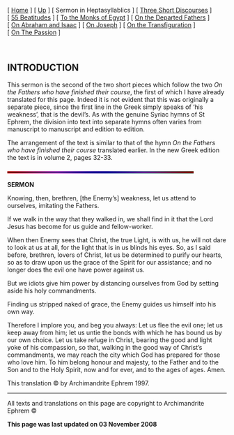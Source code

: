 \[ [Home](index.md) \] \[ [Up](ephrem.md) \] \[ Sermon in Heptasyllablics \] \[ [Three Short Discourses](3disc.md) \] \[ [55 Beatitudes](55beat.md) \] \[ [To the Monks of Egypt](egypt-int.md) \] \[ [On the Departed Fathers](dead-pat.md) \] \[ [On Abraham and Isaac](AbrIsaac.md) \] \[ [On Joseph](on_joseph.md) \] \[ [On the Transfiguration](on_the_transfiguration.md) \] \[ [On The Passion](PassSer.md) \]

 

INTRODUCTION
------------

This sermon is the second of the two short pieces which follow the two *On the Fathers who have finished their course*, the first of which I have already translated for this page. Indeed it is not evident that this was originally a separate piece, since the first line in the Greek simply speaks of ‘his weakness’, that is the devil’s. As with the genuine Syriac hymns of St Ephrem, the division into text into separate hymns often varies from manuscript to manuscript and edition to edition.

The arrangement of the text is similar to that of the hymn *On the Fathers who have finished their course* translated earlier. In the new Greek edition the text is in volume 2, pages 32-33.

**<img src="Thin_Red_and_Blue52.gif" width="428" height="5" />**

**SERMON**

Knowing, then, brethren, \[the Enemy’s\] weakness,
let us attend to ourselves, imitating the Fathers.

If we walk in the way that they walked in,
we shall find in it that the Lord Jesus
has become for us guide and fellow-worker.

When then Enemy sees that Christ, the true Light,
is with us, he will not dare
to look at us at all, for the light that is in us
blinds his eyes. So, as I said before,
brethren, lovers of Christ, let us be determined
to purify our hearts, so as to draw upon us
the grace of the Spirit for our assistance;
and no longer does the evil one have power against us.

But we idiots give him power
by distancing ourselves from God
by setting aside his holy commandments.

Finding us stripped naked of grace, the Enemy
guides us himself into his own way.

Therefore I implore you, and beg you always:
Let us flee the evil one; let us keep away from him;
let us untie the bonds with which he has bound us
by our own choice. Let us take refuge in Christ,
bearing the good and light yoke
of his compassion, so that, walking
in the good way of Christ’s commandments,
we may reach the city which God has prepared
for those who love him. To him belong honour
and majesty, to the Father and to the Son
and to the Holy Spirit, now and for ever,
and to the ages of ages. Amen.

This translation © by Archimandrite Ephrem 1997. 

------------------------------------------------------------------------

All texts and translations on this page are copyright to
Archimandrite Ephrem ©

**This page was last updated on 03 November 2008**

